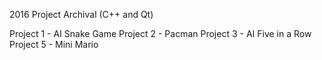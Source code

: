 
2016 Project Archival (C++ and Qt)

Project 1 - AI Snake Game
Project 2 - Pacman
Project 3 - AI Five in a Row
Project 5 - Mini Mario
